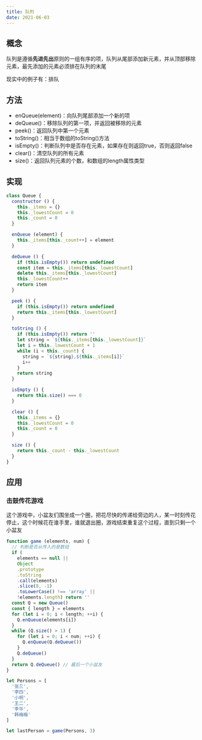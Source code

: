 ```yaml
---
title: 队列
date: 2021-06-03
---
```


## 概念
队列是遵循**先进先出**原则的一组有序的项，队列从尾部添加新元素，并从顶部移除元素，最先添加的元素必须排在队列的末尾

现实中的例子有：排队

## 方法
* enQueue(element)：向队列尾部添加一个新的项
* deQueue()：移除队列的第一项，并返回被移除的元素
* peek()：返回队列中第一个元素
* toString()：相当于数组的toString()方法
* isEmpty()：判断队列中是否存在元素，如果存在则返回true，否则返回false
* clear()：清空队列的所有元素
* size()：返回队列元素的个数，和数组的length属性类型

## 实现
``` js
class Queue {
  constructor () {
    this._items = {}
    this._lowestCount = 0
    this._count = 0
  }

  enQueue (element) {
    this._items[this._count++] = element
  }

  deQueue () {
    if (this.isEmpty()) return undefined
    const item = this._items[this._lowestCount]
    delete this._items[this._lowestCount]
    this._lowestCount++
    return item
  }

  peek () {
    if (this.isEmpty()) return undefined
    return this._items[this._lowestCount]
  }

  toString () {
    if (this.isEmpty()) return ''
    let string = `${this._items[this._lowestCount]}`
    let i = this._lowestCount + 1
    while (i < this._count) {
      string = `${string},${this._items[i]}`
      i++
    }
    return string
  }

  isEmpty () {
    return this.size() === 0
  }

  clear () {
    this._items = {}
    this._lowestCount = 0
    this._count = 0
  }

  size () {
    return this._count - this._lowestCount
  }
}
```
## 应用
### 击鼓传花游戏

这个游戏中，小盆友们围坐成一个圈，把花尽快的传递给旁边的人，某一时刻传花停止，这个时候花在谁手里，谁就退出圈，游戏结束重复这个过程，直到只剩一个小盆友
``` js
function game (elements, num) {
  // 判断是否从传入的是数组
  if (
    elements == null ||
    Object
    .prototype
    .toString
    .call(elements)
    .slice(8, -1)
    .toLowerCase() !== 'array' ||
    !elements.length) return ''
  const Q = new Queue()
  const { length } = elements
  for (let i = 0; i < length; ++i) {
    Q.enQueue(elements[i])  
  }
  while (Q.size() > 1) {
    for (let i = 0; i < num; ++i) {
      Q.enQueue(Q.deQueue())
    }
    Q.deQueue()
  }
  return Q.deQueue() // 最后一个小盆友
}

let Persons = [
  '张三',
  '李四',
  '小明',
  '王二',
  '李华',
  '韩梅梅'
]

let lastPerson = game(Persons, 3)

```